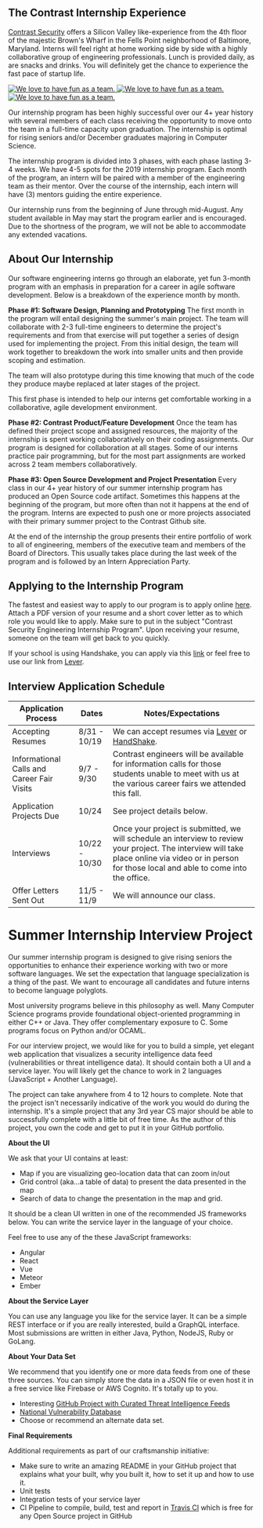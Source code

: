 ## The Contrast Internship Experience
[Contrast Security](https://stackoverflow.com/jobs/companies/contrast-security) offers a Silicon Valley like-experience from the 4th floor of the majestic Brown's Wharf in the Fells Point neighborhood of Baltimore, Maryland. Interns will feel right at home working side by side with a highly collaborative group of engineering professionals. Lunch is provided daily, as are snacks and drinks. You will definitely get the chance to experience the fast pace of startup life.

<a href="images/2018Interns.jpg" title="We love to have fun as a team.">
<img src="images/2018Interns.jpg" alt="We love to have fun as a team.">
</a>
<a href="images/2017Interns.png" title="We love to have fun as a team.">
<img src="images/2017Interns.png" alt="We love to have fun as a team.">
<a href="images/interns.jpg" title="We love to have fun as a team.">
<img src="images/interns.jpg" alt="We love to have fun as a team.">
</a>
</a>

Our internship program has been highly successful over our 4+ year history with several members of each class receiving the opportunity to move onto the team in a full-time capacity upon graduation. The internship is optimal for rising seniors and/or December graduates majoring in Computer Science. 

The internship program is divided into 3 phases, with each phase lasting 3-4 weeks. We have 4-5 spots for the 2019 internship program. Each month of the program, an intern will be paired with a member of the engineering team as their mentor. Over the course of the internship, each intern will have (3) mentors guiding the entire experience. 

Our internship runs from the beginning of June through mid-August. Any student available in May may start the program earlier and is encouraged. Due to the shortness of the program, we will not be able to accommodate any extended vacations.
 

## About Our Internship
Our software engineering interns go through an elaborate, yet fun 3-month program with an emphasis in preparation for a career in agile software development. Below is a breakdown of the experience month by month.

**Phase #1: Software Design, Planning and Prototyping**
The first month in the program will entail designing the summer's main project. The team will collaborate with 2-3 full-time engineers to determine the project's requirements and from that exercise will put together a series of design used for implementing the project. From this initial design, the team will work together to breakdown the work into smaller units and then provide scoping and estimation.

The team will also prototype during this time knowing that much of the code they produce maybe replaced at later stages of the project.

This first phase is intended to help our interns get comfortable working in a collaborative, agile development environment.

**Phase #2: Contrast Product/Feature Development**
Once the team has defined their project scope and assigned resources, the majority of the internship is spent working collaboratively on their coding assignments. Our program is designed for collaboration at all stages. Some of our interns practice pair programming, but for the most part assignments are worked across 2 team members collaboratively.

**Phase #3: Open Source Development and Project Presentation**
Every class in our 4+ year history of our summer internship program has produced an Open Source code artifact. Sometimes this happens at the beginning of the program, but more often than not it happens at the end of the program. Interns are expected to push one or more projects associated with their primary summer project to the Contrast Github site.

At the end of the internship the group presents their entire portfolio of work to all of engineering, members of the executive team and members of the Board of Directors. This usually takes place during the last week of the program and is followed by an Intern Appreciation Party.


## Applying to the Internship Program
The fastest and easiest way to apply to our program is to apply online [here](https://jobs.lever.co/contrastsecurity/ee23b08c-afe0-47d9-9811-f571eb63c82d). Attach a PDF version of your resume and a short cover letter as to which role you would like to apply. Make sure to put in the subject "Contrast Security Engineering Internship Program". Upon receiving your resume, someone on the team will get back to you quickly. 

If your school is using Handshake, you can apply via this [link](https://app.joinhandshake.com/jobs/1750818) or feel free to use our link from [Lever](https://jobs.lever.co/contrastsecurity/ee23b08c-afe0-47d9-9811-f571eb63c82d).



## Interview Application Schedule

| Application Process                        | Dates         | Notes/Expectations                                                                                                                                                                                  |
|--------------------------------------------|---------------|-----------------------------------------------------------------------------------------------------------------------------------------------------------------------------------------------------|
| Accepting Resumes                          | 8/31 - 10/19  | We can accept resumes via [Lever](https://jobs.lever.co/contrastsecurity/ee23b08c-afe0-47d9-9811-f571eb63c82d) or [HandShake](https://app.joinhandshake.com/jobs/1750818).                          |
| Informational Calls and Career Fair Visits | 9/7 - 9/30    | Contrast engineers will be available for information calls for those students unable to meet with us at the various career fairs we attended this fall.                                             |
| Application Projects Due                   | 10/24         | See project details below.                                                                                                                                                                          |
| Interviews                                 | 10/22 - 10/30 | Once your project is submitted, we will schedule an interview to review your project. The interview will take place online via video or in person for those local and able to come into the office. |
| Offer Letters Sent Out                     | 11/5 - 11/9   | We will announce our class.                                                                                                                                                                         |

# Summer Internship Interview Project
Our summer internship program is designed to give rising seniors the opportunities to enhance their experience working with two or more software languages. We set the expectation that language specialization is a thing of the past. We want to encourage all candidates and future interns to become language polyglots.

Most university programs believe in this philosophy as well. Many Computer Science programs provide foundational object-oriented programming in either C++ or Java. They offer complementary exposure to C. Some programs focus on Python and/or OCAML. 

For our interview project, we would like for you to build a simple, yet elegant web application that visualizes a security intelligence data feed (vulnerabilities or threat intelligence data). It should contain both a UI and a service layer. You will likely get the chance to work in 2 languages (JavaScript + Another Language).

The project can take anywhere from 4 to 12 hours to complete. Note that the project isn't necessarily indicative of the work you would do during the internship. It's a simple project that any 3rd year CS major should be able to successfully complete with a little bit of free time. As the author of this project, you own the code and get to put it in your GitHub portfolio.

**About the UI**

We ask that your UI contains at least:

* Map if you are visualizing geo-location data that can zoom in/out
* Grid control (aka...a table of data) to present the data presented in the map
* Search of data to change the presentation in the map and grid.

It should be a clean UI written in one of the recommended JS frameworks below. You can write the service layer in the language of your choice.

Feel free to use any of the these JavaScript frameworks:
* Angular
* React
* Vue
* Meteor
* Ember 

**About the Service Layer**

You can use any language you like for the service layer. It can be a simple REST interface or if you are really interested, build a GraphQL interface. Most submissions are written in either Java, Python, NodeJS, Ruby or GoLang. 

**About Your Data Set**

We recommend that you identify one or more data feeds from one of these three sources. You can simply store the data in a JSON file or even host it in a free service like Firebase or AWS Cognito. It's totally up to you.

* Interesting [GitHub Project with Curated Threat Intelligence Feeds](https://github.com/hslatman/awesome-threat-intelligence)
* [National Vulnerability Database](https://nvd.nist.gov/vuln/data-feeds)
* Choose or recommend an alternate data set.

**Final Requirements**

Additional requirements as part of our craftsmanship initiative:
* Make sure to write an amazing README in your GitHub project that explains what your built, why you built it, how to set it up and how to use it.
* Unit tests
* Integration tests of your service layer
* CI Pipeline to compile, build, test and report in [Travis CI](https://travis-ci.com/) which is free for any Open Source project in GitHub









